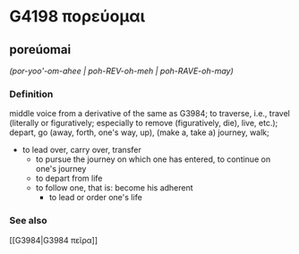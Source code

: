 # G4198 πορεύομαι

## poreúomai

_(por-yoo'-om-ahee | poh-REV-oh-meh | poh-RAVE-oh-may)_

### Definition

middle voice from a derivative of the same as G3984; to traverse, i.e., travel (literally or figuratively; especially to remove (figuratively, die), live, etc.); depart, go (away, forth, one's way, up), (make a, take a) journey, walk; 

- to lead over, carry over, transfer
  - to pursue the journey on which one has entered, to continue on one's journey
  - to depart from life
  - to follow one, that is: become his adherent
    - to lead or order one's life

### See also

[[G3984|G3984 πεῖρα]]
